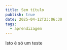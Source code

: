 ```yaml
---
title: Sem título
publish: true
date: 2025-04-12T23:06:30
tags:
  - aprendizagem
---
```


Isto é só um teste